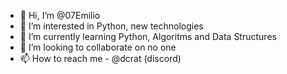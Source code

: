 - 👋 Hi, I’m @07Emilio
- 👀 I’m interested in Python, new technologies
- 🌱 I’m currently learning Python, Algoritms and Data Structures
- 💞️ I’m looking to collaborate on no one
- 📫 How to reach me - @dcrat (discord)
